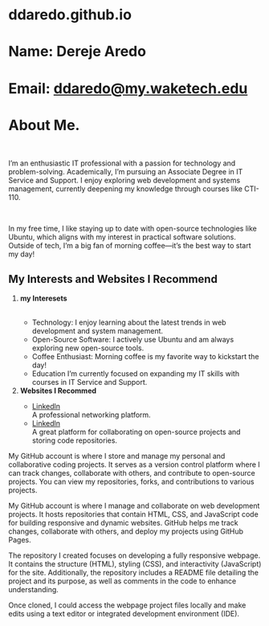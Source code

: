 # ddaredo.github.io
# Name: Dereje Aredo
# Email: ddaredo@my.waketech.edu
<h1>About Me.</h1>
<br>
<p>I’m an enthusiastic IT professional with a passion for technology and problem-solving. 
Academically, I’m pursuing an Associate Degree in IT Service and Support. 
I enjoy exploring web development and systems management, currently deepening my knowledge 
through courses like CTI-110.</p>
<br><p>In my free time, I like staying up to date with open-source technologies like Ubuntu, 
which aligns with my interest in practical software solutions. Outside of tech, 
I’m a big fan of morning coffee—it’s the best way to start my day!</P>
<h2>My Interests and Websites I Recommend</h2>
<ol>
<li><b>my Interesets</b></li>
<br><ul>
<li>Technology: I enjoy learning about the latest trends in web development and system management.</li>
<li>Open-Source Software: I actively use Ubuntu and am always exploring new open-source tools.</li>
<li>Coffee Enthusiast: Morning coffee is my favorite way to kickstart the day!</li>
<li>Education I’m currently focused on expanding my IT skills with courses in IT Service and Support.</li>
</ul>
<li><b>Websites I Recommed</b></li>
<ul>
<li><a href="https://www.linkedin.com">Linkedln</a></li> A professional networking platform.
<li><a href="https://www.github.com">Linkedln</a></li> A great platform for collaborating on open-source 
projects and storing code repositories.
</ul>
</ol>
<P>My GitHub account is where I store and manage my personal and collaborative coding projects. 
It serves as a version control platform where I can track changes, collaborate with others, and contribute 
to open-source projects. You can view my repositories, forks, and contributions to various projects.</P
<P>My GitHub account is where I manage and collaborate on web development projects. It hosts repositories that 
contain HTML, CSS, and JavaScript code for building responsive and dynamic websites. GitHub helps me track 
changes, collaborate with others, and deploy my projects using GitHub Pages.</P>

<P>The repository I created focuses on developing a fully responsive webpage. It contains the structure (HTML), 
styling (CSS), and interactivity (JavaScript) for the site. Additionally, the repository includes a README file
 detailing the project and its purpose, as well as comments in the code to enhance understanding.</P>

<P>Once cloned, I could access the webpage project files locally and make edits using a text editor or integrated 
development environment (IDE).</P>
